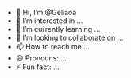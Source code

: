 - 👋 Hi, I’m @Geliaoa
- 👀 I’m interested in ...
- 🌱 I’m currently learning ...
- 💞️ I’m looking to collaborate on ...
- 📫 How to reach me ...
- 😄 Pronouns: ...
- ⚡ Fun fact: ...

<!---
Geliaoa/Geliaoa is a ✨ special ✨ repository because its `README.md` (this file) appears on your GitHub profile.
You can click the Preview link to take a look at your changes.
--->
